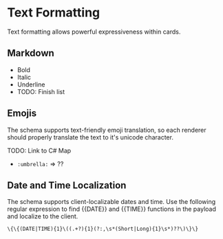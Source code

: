 
# Text Formatting
Text formatting allows powerful expressiveness within cards.

## Markdown
* Bold
* Italic
* Underline
* TODO: Finish list

## Emojis
The schema supports text-friendly emoji translation, so each renderer should properly translate the text to it's unicode character.

TODO: Link to C# Map

* `:umbrella:` => ??

## Date and Time Localization
The schema supports client-localizable dates and time. Use the following regular expression to find {{DATE}} and {{TIME}} functions in the payload and localize to the client.

`\{\{(DATE|TIME){1}\((.+?){1}(?:,\s*(Short|Long){1}\s*)??\)\}\} `

